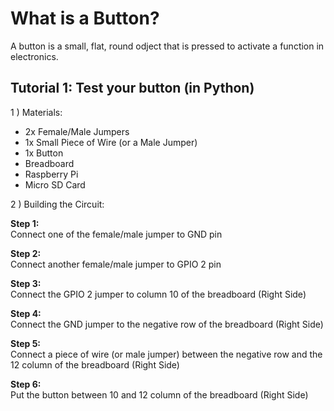 # What is a Button?
A button is a small, flat, round odject that is pressed to activate a function in electronics.

## Tutorial 1: Test your button (in Python)

1 ) Materials:

- 2x Female/Male Jumpers
- 1x Small Piece of Wire (or a Male Jumper)
- 1x Button
- Breadboard
- Raspberry Pi
- Micro SD Card

2 ) Building the Circuit:

**Step 1:** <br>
Connect one of the female/male jumper to GND pin

**Step 2:** <br>
Connect another female/male jumper to GPIO 2 pin

**Step 3:** <br>
Connect the GPIO 2 jumper to column 10 of the breadboard (Right Side)

**Step 4:** <br>
Connect the GND jumper to the negative row of the breadboard (Right Side)

**Step 5:** <br>
Connect a piece of wire (or male jumper) between the negative row and the 12 column of the breadboard (Right Side)

**Step 6:** <br>
Put the button between 10 and 12 column of the breadboard (Right Side)

